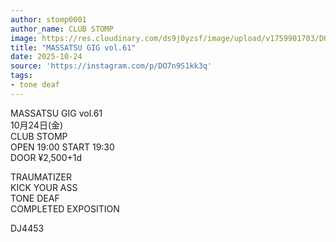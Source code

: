 ```yaml
---
author: stomp0001
author_name: CLUB STOMP
image: https://res.cloudinary.com/ds9j0yzsf/image/upload/v1759901703/DO7n9S1kk3q.jpg
title: "MASSATSU GIG vol.61"
date: 2025-10-24
source: 'https://instagram.com/p/DO7n9S1kk3q'
tags:
- tone deaf
---
```

MASSATSU GIG vol.61<br>
10月24日(金)<br>
CLUB STOMP<br>
OPEN 19:00 START 19:30<br>
DOOR ¥2,500+1d

TRAUMATIZER<br>
KICK YOUR ASS<br>
TONE DEAF<br>
COMPLETED EXPOSITION

DJ4453